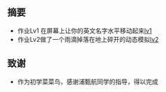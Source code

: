 ## 摘要 ##

 - 作业Lv1 在屏幕上让你的英文名字水平移动起来[lv1](https://github.com/darkbrgo/computationalphysics_N2014301020018/blob/master/exercise_03.py)
 - 作业Lv2做了一个雨滴掉落在地上碎开的动态模拟[lv2](https://github.com/darkbrgo/computationalphysics_N2014301020018/blob/master/kk.py)

## 致谢 ##
 - 作为初学菜菜鸟，感谢浦甄航同学的指导，得以完成

